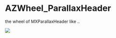 # AZWheel_ParallaxHeader
the wheel of MXParallaxHeader like ..

![](https://github.com/Xieyupeng520/AZWheel_ParallaxHeader/blob/master/20170811.gif)
